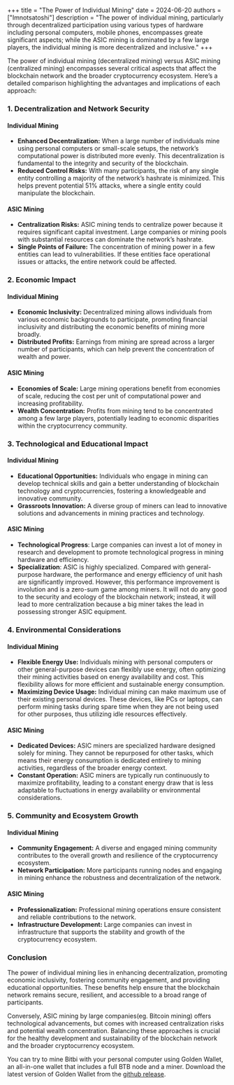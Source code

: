 +++
title = "The Power of Individual Mining"
date = 2024-06-20
authors = ["Imnotsatoshi"]
description = "The power of individual mining, particularly through decentralized participation using various types of hardware including personal computers, mobile phones, encompasses greate significant aspects; while the ASIC mining is dominated by a few large players, the individual mining is more decentralized and inclusive."
+++

The power of individual mining (decentralized mining) versus ASIC mining (centralized mining) encompasses several critical aspects that affect the blockchain network and the broader cryptocurrency ecosystem. Here’s a detailed comparison highlighting the advantages and implications of each approach:

### 1. **Decentralization and Network Security**

#### Individual Mining
- **Enhanced Decentralization:** When a large number of individuals mine using personal computers or small-scale setups, the network’s computational power is distributed more evenly. This decentralization is fundamental to the integrity and security of the blockchain.
- **Reduced Control Risks:** With many participants, the risk of any single entity controlling a majority of the network’s hashrate is minimized. This helps prevent potential 51% attacks, where a single entity could manipulate the blockchain.

#### ASIC Mining
- **Centralization Risks:** ASIC mining tends to centralize power because it requires significant capital investment. Large companies or mining pools with substantial resources can dominate the network’s hashrate.
- **Single Points of Failure:** The concentration of mining power in a few entities can lead to vulnerabilities. If these entities face operational issues or attacks, the entire network could be affected.

### 2. **Economic Impact**

#### Individual Mining
- **Economic Inclusivity:** Decentralized mining allows individuals from various economic backgrounds to participate, promoting financial inclusivity and distributing the economic benefits of mining more broadly.
- **Distributed Profits:** Earnings from mining are spread across a larger number of participants, which can help prevent the concentration of wealth and power.

#### ASIC Mining
- **Economies of Scale:** Large mining operations benefit from economies of scale, reducing the cost per unit of computational power and increasing profitability.
- **Wealth Concentration:** Profits from mining tend to be concentrated among a few large players, potentially leading to economic disparities within the cryptocurrency community.

### 3. **Technological and Educational Impact**

#### Individual Mining
- **Educational Opportunities:** Individuals who engage in mining can develop technical skills and gain a better understanding of blockchain technology and cryptocurrencies, fostering a knowledgeable and innovative community.
- **Grassroots Innovation:** A diverse group of miners can lead to innovative solutions and advancements in mining practices and technology.

#### ASIC Mining
- **Technological Progress**: Large companies can invest a lot of money in research and development to promote technological progress in mining hardware and efficiency.
- **Specialization**: ASIC is highly specialized. Compared with general-purpose hardware, the performance and energy efficiency of unit hash are significantly improved. However, this performance improvement is involution and is a zero-sum game among miners. It will not do any good to the security and ecology of the blockchain network; instead, it will lead to more centralization because a big miner takes the lead in possessing stronger ASIC equipment.

### 4. **Environmental Considerations**

#### Individual Mining
- **Flexible Energy Use:** Individuals mining with personal computers or other general-purpose devices can flexibly use energy, often optimizing their mining activities based on energy availability and cost. This flexibility allows for more efficient and sustainable energy consumption.
- **Maximizing Device Usage:** Individual mining can make maximum use of their existing personal devices. These devices, like PCs or laptops, can perform mining tasks during spare time when they are not being used for other purposes, thus utilizing idle resources effectively.

#### ASIC Mining
- **Dedicated Devices:** ASIC miners are specialized hardware designed solely for mining. They cannot be repurposed for other tasks, which means their energy consumption is dedicated entirely to mining activities, regardless of the broader energy context.
- **Constant Operation:** ASIC miners are typically run continuously to maximize profitability, leading to a constant energy draw that is less adaptable to fluctuations in energy availability or environmental considerations.

### 5. **Community and Ecosystem Growth**

#### Individual Mining
- **Community Engagement:** A diverse and engaged mining community contributes to the overall growth and resilience of the cryptocurrency ecosystem.
- **Network Participation:** More participants running nodes and engaging in mining enhance the robustness and decentralization of the network.

#### ASIC Mining
- **Professionalization:** Professional mining operations ensure consistent and reliable contributions to the network.
- **Infrastructure Development:** Large companies can invest in infrastructure that supports the stability and growth of the cryptocurrency ecosystem.

### Conclusion

The power of individual mining lies in enhancing decentralization, promoting economic inclusivity, fostering community engagement, and providing educational opportunities. These benefits help ensure that the blockchain network remains secure, resilient, and accessible to a broad range of participants.

Conversely, ASIC mining by large companies(eg. Bitcoin mining) offers technological advancements, but comes with increased centralization risks and potential wealth concentration. Balancing these approaches is crucial for the healthy development and sustainability of the blockchain network and the broader cryptocurrency ecosystem.

You can try to mine Bitbi with your personal computer using Golden Wallet, an all-in-one wallet that includes a full BTB node and a miner. Download the latest version of Golden Wallet from the [github release](https://github.com/bitbi-core/golden-wallet/releases).